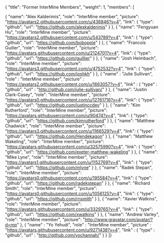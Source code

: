 {
  "title": "Former InterMine Members",
  "weight": 1,
  "members": [




{ "name": "Alex Kalderimis",
    "role": "InterMine member",
    "picture": "https://avatars2.githubusercontent.com/u/436846?v=4",
    "link": { "type": "github", "url": "https://github.com/alexkalderimis" } },
  { "name": "Fengyuan Hu",
    "role": "InterMine member",
    "picture": "https://avatars2.githubusercontent.com/u/543789?v=4",
    "link": { "type": "github", "url": "https://github.com/boboppie" } },
  { "name": "Francois Guiller",
    "role": "InterMine member",
    "picture": "https://avatars.githubusercontent.com/u/2124701?v=4",
    "link": { "type": "github", "url": "https://github.com/guillier" } },
  { "name": "Josh Heimbach",
    "role": "InterMine member",
    "picture": "https://avatars3.githubusercontent.com/u/4752532?v=4",
    "link": { "type": "github", "url": "https://github.com/joshkh" } },
  { "name" : "Julie Sullivan",
    "role" : "InterMine member",
    "picture" : "https://avatars2.githubusercontent.com/u/1663057?v=4",
    "link" : { "type" : "github", "url" : "http://github.com/julie-sullivan/" } },
  { "name": "Justin Clark-Casey",
    "role": "InterMine member",
    "picture": "https://avatars0.githubusercontent.com/u/12761716?v=4",
    "link": { "type": "github", "url": "https://github.com/justinccdev" } },
  { "name": "Kim Rutherford",
    "role": "InterMine member",
    "picture": "https://avatars.githubusercontent.com/u/90474?v=4",
    "link": { "type": "github", "url": "https://github.com/kimrutherford" } },
  { "name": "Matthew Chadwick",
    "role": "InterMine member",
    "picture": "https://avatars3.githubusercontent.com/u/1166529?v=4",
    "link": { "type": "github", "url": "https://github.com/Hendekagon" } },
  { "name": "Matthew Wakeling",
    "role": "InterMine member",
    "picture": "https://avatars.githubusercontent.com/u/32575990?v=4",
    "link": { "type": "github", "url": "https://github.com/exeter-matthew-wakeling" } },
  { "name": "Mike Lyne",
    "role": "InterMine member",
    "picture": "https://avatars1.githubusercontent.com/u/1152769?v=4",
    "link": { "type": "github", "url": "https://github.com/mlyne" } },
  { "name": "Radek Stepan",
    "role": "InterMine member",
    "picture": "https://avatars0.githubusercontent.com/u/195584?v=4",
    "link": { "type": "github", "url": "https://github.com/radekstepan" } },
  { "name": "Richard Smith",
    "role": "InterMine member",
    "picture": "https://avatars0.githubusercontent.com/u/1056125?v=4",
    "link": { "type": "github", "url": "https://github.com/rnsmith" } },
  { "name": "Xavier Watkins",
    "role": "InterMine member",
    "picture": "https://avatars.githubusercontent.com/u/3329765?v=4",
    "link": { "type": "github", "url": "https://github.com/xwatkins" } },
  { "name": "Andrew Varley",
    "role": "InterMine member",
    "picture": "http://www.gravatar.com/avatar/?d=mp" },
  { "name" : "Yo Yehudi",
    "role" : "InterMine member",
    "picture" : "https://avatars.githubusercontent.com/u/9271438?v=4",
    "link" : { "type" : "github", "url" : "http://github.com/yochannah/" } }
    ]}
